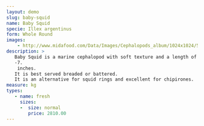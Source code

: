 ```yaml
---
layout: demo
slug: baby-squid
name: Baby Squid
specie: Illex argentinus	
form: Whole Round
images:
    - http://www.midafood.com/Data/Images/Cephalopods_album/1024x1024/54acdb77e60ec196.jpg
description: >
   Baby Squid is a marine cephalopod with soft texture and a length of about 3.
   -7.
    inches.
   It is best served breaded or battered.
   It is an alternative for squid rings and excellent for chipirones.
measure: kg
types:
   - name: fresh
     sizes:
     -  size: normal
        price: 2810.00
---
```

